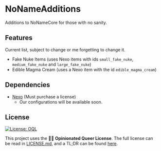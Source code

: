 # NoNameAdditions
Additions to NoNameCore for those with no sanity.

## Features
Current list, subject to change or me forgetting to change it.
- Fake Nuke Items (uses Nexo items with ids `small_fake_nuke`, `medium_fake_nuke` and `large_fake_nuke`)
- Edible Magma Cream (uses a Nexo item with the id `edible_magma_cream`)

## Dependencies
- [Nexo](https://polymart.org/resource/nexo.6901) (Must purchase a license)
    - Our configurations will be available soon.

## License
<a href="https://oql.avris.it/license/v1.2?c=Aelithron%7Chttps%3A%2F%2Fgithub.com%2Faelithron" target="_blank" rel="noopener"><img src="https://badgers.space/badge/License/OQL/pink" alt="License: OQL" style="vertical-align: middle;"/></a>

This project uses the 🏳️‍🌈 **Opinionated Queer License**. The full license can be read in [LICENSE.md](https://github.com/aelithron/NoNameAdditions/tree/main/LICENSE.md), and a TL;DR can be found [here](https://oql.avris.it/license.tldr).
